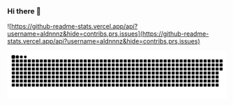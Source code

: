 ### Hi there 👋
![https://github-readme-stats.vercel.app/api?username=aldnnnz&hide=contribs,prs,issues](https://github-readme-stats.vercel.app/api?username=aldnnnz&hide=contribs,prs,issues)

[![snake](https://github.com/rezonated/rezonated/blob/main/github-contribution-grid-snake.svg)](https://mininxd.my.id)
